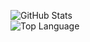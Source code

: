 <p align="left">
    <img alt = "GitHub Stats" src="https://github-readme-stats.vercel.app/api?username=FrankCheungCN&show_icons=true&hide=issues&icon_color=000000&hide_border=true&title_color=5391FE&text_color=555">
    <br>
    <img alt = "Top Language" src="https://github-readme-stats.vercel.app/api/top-langs/?username=FrankCheungCN&hide=html,&hide_border=true&title_color=5391FE&text_color=555"
</p>
